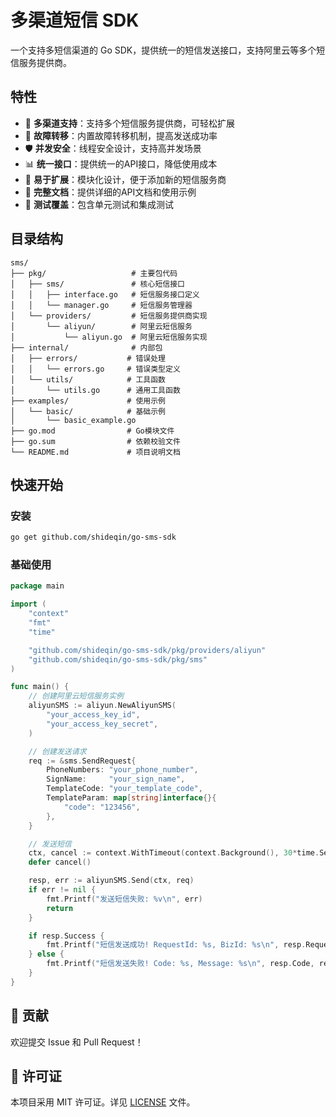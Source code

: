 # 多渠道短信 SDK

一个支持多短信渠道的 Go SDK，提供统一的短信发送接口，支持阿里云等多个短信服务提供商。

## 特性

- 🚀 **多渠道支持**：支持多个短信服务提供商，可轻松扩展
- 🔄 **故障转移**：内置故障转移机制，提高发送成功率
- 🛡️ **并发安全**：线程安全设计，支持高并发场景
- 📊 **统一接口**：提供统一的API接口，降低使用成本
- 🎯 **易于扩展**：模块化设计，便于添加新的短信服务商
- 📝 **完整文档**：提供详细的API文档和使用示例
- 🧪 **测试覆盖**：包含单元测试和集成测试

## 目录结构

```
sms/
├── pkg/                   # 主要包代码
│   ├── sms/               # 核心短信接口
│   │   ├── interface.go   # 短信服务接口定义
│   │   └── manager.go     # 短信服务管理器
│   └── providers/         # 短信服务提供商实现
│       └── aliyun/        # 阿里云短信服务
│           └── aliyun.go  # 阿里云短信服务实现
├── internal/              # 内部包
│   ├── errors/           # 错误处理
│   │   └── errors.go     # 错误类型定义
│   └── utils/            # 工具函数
│       └── utils.go      # 通用工具函数
├── examples/             # 使用示例
│   └── basic/            # 基础示例
│       └── basic_example.go
├── go.mod                # Go模块文件
├── go.sum                # 依赖校验文件
└── README.md             # 项目说明文档
```

## 快速开始

### 安装

```bash
go get github.com/shideqin/go-sms-sdk
```

### 基础使用

```go
package main

import (
    "context"
    "fmt"
    "time"

    "github.com/shideqin/go-sms-sdk/pkg/providers/aliyun"
    "github.com/shideqin/go-sms-sdk/pkg/sms"
)

func main() {
    // 创建阿里云短信服务实例
    aliyunSMS := aliyun.NewAliyunSMS(
        "your_access_key_id",
        "your_access_key_secret",
    )

    // 创建发送请求
    req := &sms.SendRequest{
        PhoneNumbers: "your_phone_number",
        SignName:     "your_sign_name",
        TemplateCode: "your_template_code",
        TemplateParam: map[string]interface{}{
            "code": "123456",
        },
    }

    // 发送短信
    ctx, cancel := context.WithTimeout(context.Background(), 30*time.Second)
    defer cancel()

    resp, err := aliyunSMS.Send(ctx, req)
    if err != nil {
        fmt.Printf("发送短信失败: %v\n", err)
        return
    }

    if resp.Success {
        fmt.Printf("短信发送成功! RequestId: %s, BizId: %s\n", resp.RequestId, resp.BizId)
    } else {
        fmt.Printf("短信发送失败! Code: %s, Message: %s\n", resp.Code, resp.Message)
    }
}
```
## 🤝 贡献

欢迎提交 Issue 和 Pull Request！

## 📄 许可证

本项目采用 MIT 许可证。详见 [LICENSE](LICENSE) 文件。